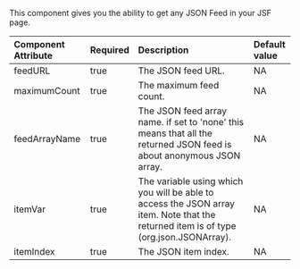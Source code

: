 This component gives you the ability to get any JSON Feed in your JSF page.

| Component Attribute   | Required | Description | Default value |
|:----------------------|:---------|:------------|:--------------|
| feedURL | true | The JSON feed URL. | NA |
| maximumCount | true | The maximum feed count. | NA |
| feedArrayName | true | The JSON feed array name. if set to 'none' this means that all the returned JSON feed is about anonymous JSON array. | NA |
| itemVar | true | The variable using which you will be able to access the JSON array item. Note that the returned item is of type (org.json.JSONArray). | NA |
| itemIndex | true | The JSON item index. | NA |